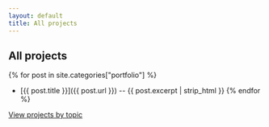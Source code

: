 ```yaml
---
layout: default
title: All projects
---
```


## All projects

{% for post in site.categories["portfolio"] %}
  * [{{ post.title }}]({{ post.url }}) -- {{ post.excerpt | strip_html }}
{% endfor %}

[View projects by topic](/portfolio/tags)